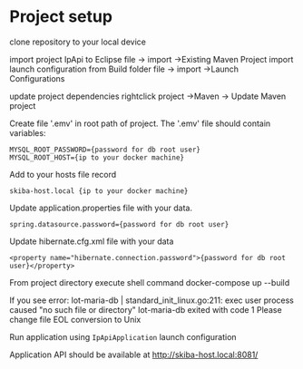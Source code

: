 # Project setup

clone repository to your local device

import project IpApi to Eclipse  file -> import ->Existing Maven Project
import launch configuration from Build folder file -> import ->Launch Configurations

update project dependencies rightclick project ->Maven -> Update Maven project


Create file '.emv' in root path of project.
The '.emv' file should contain variables:

	MYSQL_ROOT_PASSWORD={password for db root user}
	MYSQL_ROOT_HOST={ip to your docker machine}

Add to your hosts file record
	
	skiba-host.local {ip to your docker machine}
	
Update application.properties file with your data.

	spring.datasource.password={password for db root user}

Update hibernate.cfg.xml file with your data

	<property name="hibernate.connection.password">{password for db root user}</property>
	
From project directory execute shell command
	docker-compose up --build
	
If you see error:
	lot-maria-db  | standard_init_linux.go:211: exec user process caused "no such file or directory"
	lot-maria-db exited with code 1
Please change file EOL conversion to Unix

Run application using `IpApiApplication` launch configuration

Application API should be available at 
	http://skiba-host.local:8081/